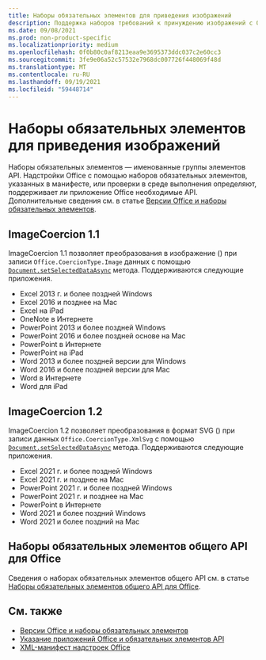```yaml
---
title: Наборы обязательных элементов для приведения изображений
description: Поддержка наборов требований к принуждению изображений с Office надстройки в Excel, PowerPoint и Word.
ms.date: 09/08/2021
ms.prod: non-product-specific
ms.localizationpriority: medium
ms.openlocfilehash: 0f0b80c0af8213eaa9e3695373ddc037c2e60cc3
ms.sourcegitcommit: 3fe9e06a52c57532e7968dc007726f448069f48d
ms.translationtype: MT
ms.contentlocale: ru-RU
ms.lasthandoff: 09/19/2021
ms.locfileid: "59448714"
---
```

# <a name="image-coercion-requirement-sets"></a>Наборы обязательных элементов для приведения изображений

Наборы обязательных элементов — именованные группы элементов API. Надстройки Office с помощью наборов обязательных элементов, указанных в манифесте, или проверки в среде выполнения определяют, поддерживает ли приложение Office необходимые API. Дополнительные сведения см. в статье [Версии Office и наборы обязательных элементов](../../develop/office-versions-and-requirement-sets.md).

## <a name="imagecoercion-11"></a>ImageCoercion 1.1

ImageCoercion 1.1 позволяет преобразования в изображение () при записи `Office.CoercionType.Image` данных с помощью [`Document.setSelectedDataAsync`](/javascript/api/office/office.document#getSelectedDataAsync_coercionType__options__callback_) метода. Поддерживаются следующие приложения.

- Excel 2013 г. и более поздней Windows
- Excel 2016 и позднее на Mac
- Excel на iPad
- OneNote в Интернете
- PowerPoint 2013 и более поздней Windows
- PowerPoint 2016 и более поздней основе на Mac
- PowerPoint в Интернете
- PowerPoint на iPad
- Word 2013 и более поздней версии для Windows
- Word 2016 и более поздней версии для Mac
- Word в Интернете
- Word для iPad

## <a name="imagecoercion-12"></a>ImageCoercion 1.2

ImageCoercion 1.2 позволяет преобразования в формат SVG () при записи данных `Office.CoercionType.XmlSvg` с помощью [`Document.setSelectedDataAsync`](/javascript/api/office/office.document#getSelectedDataAsync_coercionType__options__callback_) метода. Поддерживаются следующие приложения.

- Excel 2021 г. и более поздней Windows
- Excel 2021 г. и позднее на Mac
- PowerPoint 2021 г. и более поздней Windows
- PowerPoint 2021 г. и позднее на Mac
- PowerPoint в Интернете
- Word 2021 и более поздний Windows
- Word 2021 и более поздний на Mac

## <a name="office-common-api-requirement-sets"></a>Наборы обязательных элементов общего API для Office

Сведения о наборах обязательных элементов общего API см. в статье [Наборы обязательных элементов общего API для Office](office-add-in-requirement-sets.md).

## <a name="see-also"></a>См. также

- [Версии Office и наборы обязательных элементов](../../develop/office-versions-and-requirement-sets.md)
- [Указание приложений Office и обязательных элементов API](../../develop/specify-office-hosts-and-api-requirements.md)
- [XML-манифест надстроек Office](../../develop/add-in-manifests.md)
